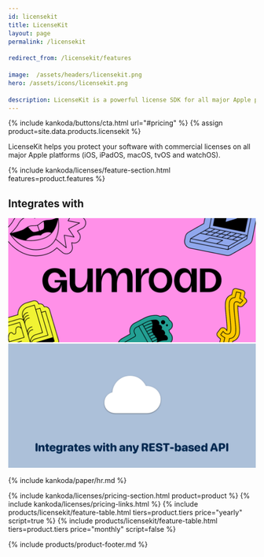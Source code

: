 ```yaml
---
id: licensekit
title: LicenseKit
layout: page
permalink: /licensekit

redirect_from: /licensekit/features

image:  /assets/headers/licensekit.png
hero: /assets/icons/licensekit.png

description: LicenseKit is a powerful license SDK for all major Apple platforms.
---
```


{% include kankoda/buttons/cta.html url="#pricing" %}
{% assign product=site.data.products.licensekit %}

LicenseKit helps you protect your software with commercial licenses on all major Apple platforms (iOS, iPadOS, macOS, tvOS and watchOS).


{% include kankoda/licenses/feature-section.html features=product.features %}


## Integrates with

<p class="grid integrations">
  <a href="features/gumroad">
    <img src="/assets/headers/gumroad.png" alt="LicenseKit integrates with Gumroad" title="Gumroad" />
  </a>
  <a href="features/api-licenses">
    <img src="/assets/headers/licensekit-api.png" alt="LicenseKit integrates with any REST-based license API" />
  </a>
</p>


{% include kankoda/paper/hr.md %}

{% include kankoda/licenses/pricing-section.html product=product %}
{% include kankoda/licenses/pricing-links.html  %}
{% include products/licensekit/feature-table.html tiers=product.tiers price="yearly" script=true %}
{% include products/licensekit/feature-table.html tiers=product.tiers price="monthly" script=false %}

{% include products/product-footer.md %}